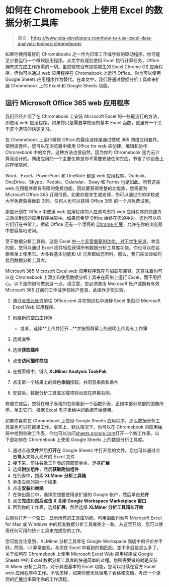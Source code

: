 # 如何在 Chromebook 上使用 Excel 的数据分析工具库

> 原文：<https://www.xda-developers.com/how-to-use-excel-data-analysis-toolpak-chromebook/>

如果你使用最好的 Chromebooks 之一作为日常工作或学校的驱动程序，你可能至少要运行一个微软应用程序。从文字处理到使用 Excel 执行计算任务，Office 拥有您完成工作所需的一切。虽然微软没有提供原生的 Excel Chrome OS 应用程序，但你可以通过 web 应用程序在 Chromebook 上运行 Office。你也可以使用 Google Sheets 应用程序作为替代。在本文中，我们将通过数据分析工具库来扩展 Chromebook 上的 Excel 和 Google Sheets 功能。

## 运行 Microsoft Office 365 web 应用程序

我们已经介绍了在 Chromebook 上安装 Microsoft Excel 的一些最流行的方法，即使用 web 应用程序。如果你只是需要学校用的基本 Excel 函数，这里有一个关于这个选项的快速复习。

在 Chromebook 上运行微软 Office 的最佳选择是通过微软 365 网络应用套件。使用该套件，您可以在浏览器中使用 Office for web 来创建、编辑和协作 Chromebook 中的文件。这种方法也很自然，因为你的 Chromebook 是为云计算而设计的。网络应用的一个主要优势是你不需要安装任何东西，节省了你设备上的存储空间。

Word、Excel、PowerPoint 和 OneNote 都是 web 应用程序，Outlook、OneDrive、Skype、People、Calendar、Sway 和 Forms 也是如此。所有这些 web 应用程序都有有限的免费功能，因此要获得完整的功能集，您需要为 Microsoft Office 365 订阅付费。如果你是学生或老师，你可以通过你的学校或大学免费获得微软 365。任何人也可以获得 Office 365 的一个月免费试用。

那些计划在 Office 中使用 web 应用程序的人应该考虑将 web 应用程序的快捷方式添加到您的应用程序抽屉中。如果您希望 Office 始终在您的手边，您也可以将它们钉在书架上。微软 Office 还有一个漂亮的 [Chrome 扩展](https://chrome.google.com/webstore/detail/office/ndjpnladcallmjemlbaebfadecfhkepb?hl=en)，允许在你的浏览器中更容易地访问。

至于数据分析工具箱，这是 Excel [中一个非常重要的功能，对于学生来说](https://www.xda-developers.com/best-chromebooks-for-students/)。幸运的是，您可以通过 Excel 插件轻松获得所有数据分析工具库功能。你也可以在谷歌表单上使用它。大多数基本功能和 UI 元素都如您所料。那么，我们来谈谈如何启用数据分析工具库。

Microsoft 365 Microsoft Excel web 应用程序现在与加载项兼容。这意味着你可以在 Chromebook 上添加和使用数据分析工具来在网络上运行 Excel，而不用担心。以下是你如何做到这一点。请注意，您必须使用 Microsoft 帐户或拥有有效 Microsoft 365 订阅的工作或学校帐户登录，此操作才能生效。

1.  通过[点击此处](https://www.office.com/launch/excel?auth=1)或前往 Office.com 并在侧边栏中选择 Excel 来启动 Microsoft Excel Web 应用程序。
2.  创建新的空白工作簿
    *   或者，选择**上传并打开...**并按照屏幕上的说明上传现有工作簿

3.  选择**文件**
4.  选择**获取插件**
5.  点击**访问插件商店**
6.  在搜索框中，键入 **XLMiner Analysis TookPak**
7.  点击第一个结果上的绿色**添加**按钮，并同意条款和条件
8.  安装后，数据分析工具库加载项将出现在屏幕右侧。

安装完成后，您将在电子表格的右侧看到一个函数列表，正如本部分顶部的图像所示。单击它们，根据 Excel 电子表格中的数据开始使用。

如果你喜欢在 Chromebook 上使用 Google Sheets 应用程序，那么数据分析工具库也可以在那里工作。事实上，默认情况下，你可以在 Chromebook 的应用抽屉中找到谷歌工作表，你也可以访问[sheets.google.com](https://www.sheets.google.com)打开一个新工作表。以下是如何在 Chromebook 上使用 Google Sheets 上的数据分析工具库。

1.  通过点击**文件**然后**打开**在 Google Sheets 中打开您的文件。您也可以通过点击**导入**来导入现有的 Excel 文件
2.  接下来，前往谷歌工作表的顶部菜单栏，选择**扩展**
3.  选择**附加组件**，然后**获取附加组件**
4.  在列表中，搜索 **XLMiner 分析工具箱**
5.  单击左侧的第一个结果
6.  点击**安装**和**继续**
7.  在弹出窗口中，选择您想要使用该扩展的 Google 帐户，然后单击**允许**
8.  点击**完成**和**然后点击 **X** 关闭 Google Workspace Marketplace 窗口**
9.  回到你的工作表，选择**扩展**，然后选择 **XLMiner 分析工具箱**和**开始**

右侧将打开一个窗口，显示所有的工具库功能。可用函数列表与 Microsoft Excel for Mac 或 Windows 中的标准数据分析工具库完全一致。从这里开始，您可以使用任何可用的统计工具来完成您的工作。

您可能会注意到，XLMiner 分析工具库在 Google Workspace 商店中的评价并不好。然而，UI 非常直观，与您在 Excel 中看到的相匹配。差不多就是这么多了。关于如何在 Chromebook 上使用 Microsoft Excel Web 应用程序或 Google Sheets 中的 Excel 数据分析工具库的快速简单的过程。您所需要做的就是安装 XLMiner 分析工具库。对于其他基本的 Excel 功能，您可以继续在官方 Excel web 应用程序中工作。不管怎样，如果你整天处理电子表格和文档，考虑一个漂亮的[扩展坞](https://www.xda-developers.com/best-docking-stations-chromebooks/)来简化你的工作流程。